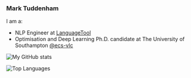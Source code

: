 ### Mark Tuddenham

I am a:
- NLP Engineer at [LanguageTool](languagetool.org)
- Optimisation and Deep Learning Ph.D. candidate at The University of Southampton [@ecs-vlc](https://github.com/ecs-vlc)

<!--Projects:-->

![My GitHub stats](https://github-readme-stats.vercel.app/api?username=marktuddenham&count_private=true&show_icons=true&theme=bear)

![Top Languages](https://github-readme-stats.vercel.app/api/top-langs/?username=marktuddenham&layout=compact&theme=bear)

<!--
- 🔭 I’m currently working on ...
- 🌱 I’m currently learning ...
- ⚡ Fun fact: ...
-->
